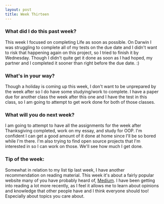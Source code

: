 ```yaml
---
layout: post
title: Week Thirteen
---
```


### What did I do this past week?
This week I focused on completing Life as soon as possible. On Darwin I was struggling to complete all of my tests on the due date and I didn't want to risk that happening again on this project, so I tried to finish it by Wednesday. Though I didn't quite get it done as soon as I had hoped, my partner and I completed it sooner than right before the due date. :)

### What's in your way?
Though a holiday is coming up this week, I don't want to be unprepared by the week after so I do have some studying/work to complete. I have a paper due for another class the week after this one and I have the test in this class, so I am going to attempt to get work done for both of those classes.

### What will you do next week?
I am going to attempt to have all the assignments for the week after Thanksgiving completed, work on my essay, and study for OOP. I'm confident I can get a good amount of it done at home since I'll be so bored while I'm there. I'm also trying to find open source projects that I'm interested in so I can work on those. We'll see how much I get done.

### Tip of the week:
Somewhat in relation to my list tip last week, I have another recommendation on reading material. This week it's about a fairly popular website many of you have probably heard of, [Medium](https://medium.com). I have been getting into reading a lot more recently, as I feel it allows me to learn about opinions and knowledge that other people have and I think everyone should too! Especially about topics you care about.